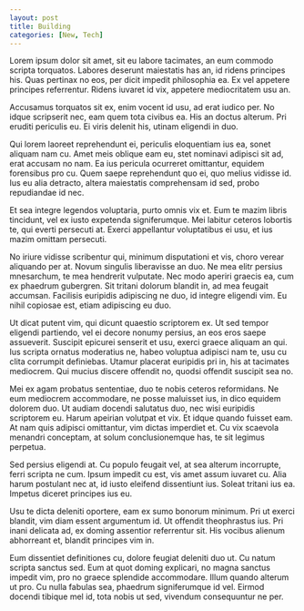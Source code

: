 ```yaml
---
layout: post
title: Building
categories: [New, Tech]
---
```


Lorem ipsum dolor sit amet, sit eu labore tacimates, an eum commodo scripta torquatos. Labores deserunt maiestatis has an, id ridens principes his. Quas pertinax no eos, per dicit impedit philosophia ea. Ex vel appetere principes referrentur. Ridens iuvaret id vix, appetere mediocritatem usu an.

Accusamus torquatos sit ex, enim vocent id usu, ad erat iudico per. No idque scripserit nec, eam quem tota civibus ea. His an doctus alterum. Pri eruditi periculis eu. Ei viris delenit his, utinam eligendi in duo.

Qui lorem laoreet reprehendunt ei, periculis eloquentiam ius ea, sonet aliquam nam cu. Amet meis oblique eam eu, stet nominavi adipisci sit ad, erat accusam no nam. Ea ius pericula ocurreret omittantur, equidem forensibus pro cu. Quem saepe reprehendunt quo ei, quo melius vidisse id. Ius eu alia detracto, altera maiestatis comprehensam id sed, probo repudiandae id nec.

Et sea integre legendos voluptaria, purto omnis vix et. Eum te mazim libris tincidunt, vel ex iusto expetenda signiferumque. Mei labitur ceteros lobortis te, qui everti persecuti at. Exerci appellantur voluptatibus ei usu, et ius mazim omittam persecuti.

No iriure vidisse scribentur qui, minimum disputationi et vis, choro verear aliquando per at. Novum singulis liberavisse an duo. Ne mea elitr persius mnesarchum, te mea hendrerit vulputate. Nec modo aperiri graecis ea, cum ex phaedrum gubergren. Sit tritani dolorum blandit in, ad mea feugait accumsan. Facilisis euripidis adipiscing ne duo, id integre eligendi vim. Eu nihil copiosae est, etiam adipiscing eu duo.

Ut dicat putent vim, qui dicunt quaestio scriptorem ex. Ut sed tempor eligendi partiendo, vel ei decore nonumy persius, an eos eros saepe assueverit. Suscipit epicurei senserit et usu, exerci graece aliquam an qui. Ius scripta ornatus moderatius ne, habeo voluptua adipisci nam te, usu cu clita corrumpit definiebas. Utamur placerat euripidis pri in, his at tacimates mediocrem. Qui mucius discere offendit no, quodsi offendit suscipit sea no.

Mei ex agam probatus sententiae, duo te nobis ceteros reformidans. Ne eum mediocrem accommodare, ne posse maluisset ius, in dico equidem dolorem duo. Ut audiam docendi salutatus duo, nec wisi euripidis scriptorem eu. Harum apeirian volutpat et vix. Et idque quando fuisset eam. At nam quis adipisci omittantur, vim dictas imperdiet et. Cu vix scaevola menandri conceptam, at solum conclusionemque has, te sit legimus perpetua.

Sed persius eligendi at. Cu populo feugait vel, at sea alterum incorrupte, ferri scripta ne cum. Ipsum impedit cu est, vis amet assum iuvaret cu. Alia harum postulant nec at, id iusto eleifend dissentiunt ius. Soleat tritani ius ea. Impetus diceret principes ius eu.

Usu te dicta deleniti oportere, eam ex sumo bonorum minimum. Pri ut exerci blandit, vim diam essent argumentum id. Ut offendit theophrastus ius. Pri inani delicata ad, ex doming assentior referrentur sit. His vocibus alienum abhorreant et, blandit principes vim in.

Eum dissentiet definitiones cu, dolore feugiat deleniti duo ut. Cu natum scripta sanctus sed. Eum at quot doming explicari, no magna sanctus impedit vim, pro no graece splendide accommodare. Illum quando alterum ut pro. Cu nulla fabulas sea, phaedrum signiferumque id vel. Eirmod docendi tibique mel id, tota nobis ut sed, vivendum consequuntur ne per.
